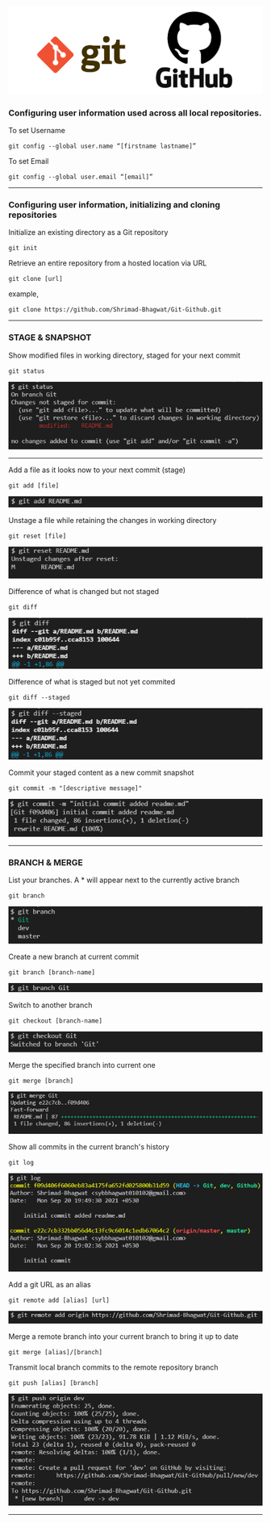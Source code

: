 ![Git & Github](src/img/git_github.png)


### Configuring user information used across all local repositories.
To set Username
```
git config --global user.name “[firstname lastname]”
```

To set Email
```
git config --global user.email “[email]”
```
---
### Configuring user information, initializing and cloning repositories
Initialize an existing directory as a Git repository
```
git init
```

Retrieve an entire repository from a hosted location via URL
```
git clone [url]
```
example,
```
git clone https://github.com/Shrimad-Bhagwat/Git-Github.git
```
---
### STAGE & SNAPSHOT
Show modified files in working directory, staged for your next commit
```
git status
```
![git status](src/img/status.png)

---

Add a file as it looks now to your next commit (stage)
```
git add [file]
```
![git add](src/img/add.png)

Unstage a file while retaining the changes in working directory
```
git reset [file]
```
![git reset](src/img/reset.png)

Difference of what is changed but not staged
```
git diff
```
![git diff](src/img/diff.png)

Difference of what is staged but not yet commited
```
git diff --staged
```
![git diff-staged](src/img/diff-staged.png)

Commit your staged content as a new commit snapshot
```
git commit -m "[descriptive message]"
```
![git commit](src/img/commit.png)

---

### BRANCH & MERGE
List your branches. 
A * will appear next to the currently active branch
```
git branch
```
![git branch](src/img/branch.png)

Create a new branch at current commit
```
git branch [branch-name]
```
![git branch Git](src/img/create-branch.png)

Switch to another branch
```
git checkout [branch-name]
```
![git checkout](src/img/checkout.png)

Merge the specified branch into current one
```
git merge [branch]
```
![git merge ](src/img/merge.png)

Show all commits in the current branch's history
```
git log
```
![git log](src/img/log.png)

Add a git URL as an alias
```
git remote add [alias] [url]
```
![remote add](src/img/remote-add-origin.png)

Merge a remote branch into your current branch to bring it up to date
```
git merge [alias]/[branch]
```
Transmit local branch commits to the remote repository branch
```
git push [alias] [branch]
```
![git push](src/img/push.png)

---
